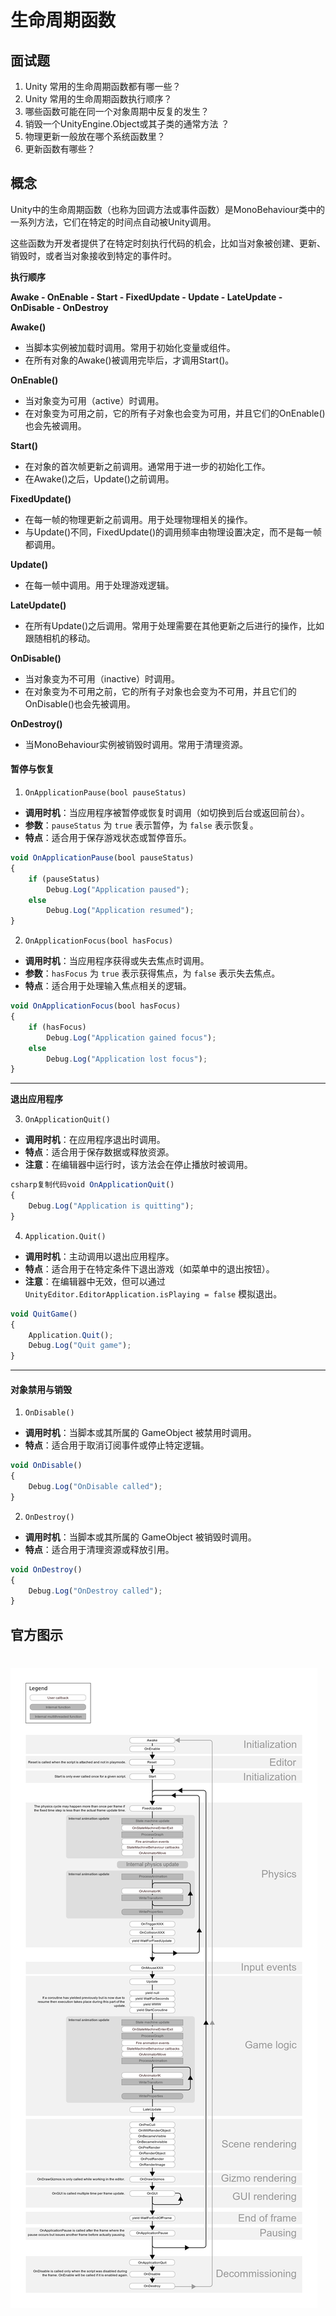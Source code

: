# 生命周期函数

## 面试题

1. Unity 常用的生命周期函数都有哪一些？
2. Unity 常用的生命周期函数执行顺序？
3. 哪些函数可能在同一个对象周期中反复的发生？
4. 销毁一个UnityEngine.Object或其子类的通常方法 ？
5. 物理更新一般放在哪个系统函数里？
6. 更新函数有哪些？  

## 概念

Unity中的生命周期函数（也称为回调方法或事件函数）是MonoBehaviour类中的一系列方法，它们在特定的时间点自动被Unity调用。

这些函数为开发者提供了在特定时刻执行代码的机会，比如当对象被创建、更新、销毁时，或者当对象接收到特定的事件时。

**执行顺序**

**Awake - OnEnable - Start - FixedUpdate - Update - LateUpdate - OnDisable - OnDestroy**

**Awake()**

- 当脚本实例被加载时调用。常用于初始化变量或组件。
- 在所有对象的Awake()被调用完毕后，才调用Start()。

**OnEnable()**

- 当对象变为可用（active）时调用。
- 在对象变为可用之前，它的所有子对象也会变为可用，并且它们的OnEnable()也会先被调用。

**Start()**

- 在对象的首次帧更新之前调用。通常用于进一步的初始化工作。
- 在Awake()之后，Update()之前调用。

**FixedUpdate()**

- 在每一帧的物理更新之前调用。用于处理物理相关的操作。
- 与Update()不同，FixedUpdate()的调用频率由物理设置决定，而不是每一帧都调用。

**Update()**

- 在每一帧中调用。用于处理游戏逻辑。

**LateUpdate()**

- 在所有Update()之后调用。常用于处理需要在其他更新之后进行的操作，比如跟随相机的移动。

**OnDisable()**

- 当对象变为不可用（inactive）时调用。
- 在对象变为不可用之前，它的所有子对象也会变为不可用，并且它们的OnDisable()也会先被调用。

**OnDestroy()**

- 当MonoBehaviour实例被销毁时调用。常用于清理资源。

#### **暂停与恢复**

1. `OnApplicationPause(bool pauseStatus)`

- **调用时机**：当应用程序被暂停或恢复时调用（如切换到后台或返回前台）。
- **参数**：`pauseStatus` 为 `true` 表示暂停，为 `false` 表示恢复。
- **特点**：适合用于保存游戏状态或暂停音乐。

```js
void OnApplicationPause(bool pauseStatus)
{
    if (pauseStatus)
        Debug.Log("Application paused");
    else
        Debug.Log("Application resumed");
}
```

2. `OnApplicationFocus(bool hasFocus)`

- **调用时机**：当应用程序获得或失去焦点时调用。
- **参数**：`hasFocus` 为 `true` 表示获得焦点，为 `false` 表示失去焦点。
- **特点**：适合用于处理输入焦点相关的逻辑。

```js
void OnApplicationFocus(bool hasFocus)
{
    if (hasFocus)
        Debug.Log("Application gained focus");
    else
        Debug.Log("Application lost focus");
}
```

------

**退出应用程序**

3. `OnApplicationQuit()`

- **调用时机**：在应用程序退出时调用。
- **特点**：适合用于保存数据或释放资源。
- **注意**：在编辑器中运行时，该方法会在停止播放时被调用。

```js
csharp复制代码void OnApplicationQuit()
{
    Debug.Log("Application is quitting");
}
```

4. `Application.Quit()`

- **调用时机**：主动调用以退出应用程序。
- **特点**：适合用于在特定条件下退出游戏（如菜单中的退出按钮）。
- **注意**：在编辑器中无效，但可以通过 `UnityEditor.EditorApplication.isPlaying = false` 模拟退出。

```js
void QuitGame()
{
    Application.Quit();
    Debug.Log("Quit game");
}
```

------

#### **对象禁用与销毁**

1. `OnDisable()`

- **调用时机**：当脚本或其所属的 GameObject 被禁用时调用。
- **特点**：适合用于取消订阅事件或停止特定逻辑。

```js
void OnDisable()
{
    Debug.Log("OnDisable called");
}
```

2. `OnDestroy()`

- **调用时机**：当脚本或其所属的 GameObject 被销毁时调用。
- **特点**：适合用于清理资源或释放引用。

```js
void OnDestroy()
{
    Debug.Log("OnDestroy called");
}
```

## 官方图示

# ![monobehaviour_flowchart](assets/monobehaviour_flowchart-1757499702918-13-1757499705952-15.png)
